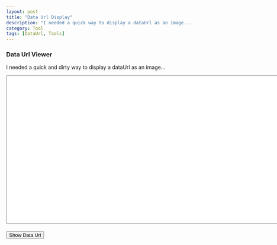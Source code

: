 ```yaml
---
layout: post
title: "Data Url Display"
description: "I needed a quick way to display a dataUrl as an image... "
category: Tool
tags: [DataUrl, Tools]
---
```



### Data Url Viewer ###

I needed a quick and dirty way to display a dataUrl as an image...   

<textarea id="dataUrlTextarea" style="width:800px; height: 400px;margin: 0 auto 20px;"></textarea>

<input type="button" id="dataUrlButton" value="Show Data Url">

<span id="imageResultText"></span>
<img id="imageResult" style="width: 100%"/>

<script src="//ajax.googleapis.com/ajax/libs/jquery/2.1.0/jquery.min.js"></script>

<script>
$('#dataUrlButton').click(function() {
    var dataUrl = $('#dataUrlTextarea').val();
    if (dataUrl.substr(0,10) != 'data:image') {
      $('#imageResultText').html('Does not appear to be a valid DataUrl, should be being with <code>data:image/(png|gif|jpeg)');      
    } else {
      var img = new Image();
      img.onload = function() {
        $('#imageResult').attr('src', dataUrl);
        $('#imageResultText').html('Width: ' + img.width + '<br/>Height: ' + img.height);
      } 
      img.onerror = function(e) {
        $('#imageResultText').html('Does not appear to be a valid image: ' + e);
      }
      
      img.src = dataUrl;
      
    }
});
</script>
